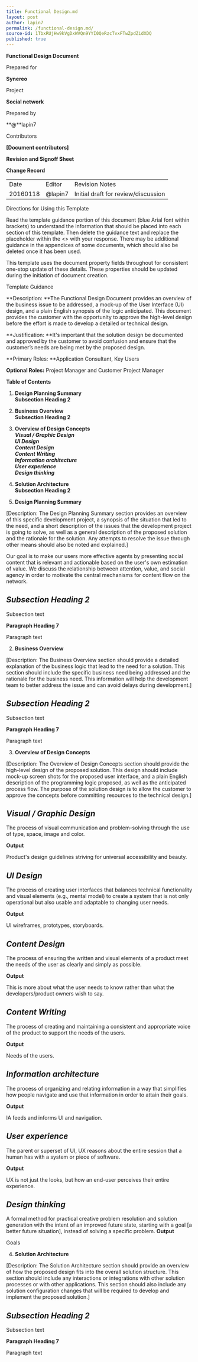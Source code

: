 ```yaml
---
title: Functional Design.md
layout: post
author: lapin7
permalink: /functional-design.md/
source-id: 1TbxRUjHw9kVgDxWVQn9YYI0QeRzcTvxFTwZpdZidXDQ
published: true
---
```

**Functional Design Document**

Prepared for

**Synereo**

Project

**Social network**

Prepared by

**@**lapin7

Contributors

**[Document contributors]**

**Revision and Signoff Sheet**

**Change Record**

<table>
  <tr>
    <td>Date</td>
    <td>Editor</td>
    <td>Revision Notes</td>
  </tr>
  <tr>
    <td>20160118</td>
    <td>@lapin7</td>
    <td>Initial draft for review/discussion</td>
  </tr>
</table>


Directions for Using this Template

Read the template guidance portion of this document (blue Arial font within brackets) to understand the information that should be placed into each section of this template. Then delete the guidance text and replace the placeholder within the <<Begin Test Here>> with your response. There may be additional guidance in the appendices of some documents, which should also be deleted once it has been used.

This template uses the document property fields throughout for consistent one-stop update of these details. These properties should be updated during the initiation of document creation. 

Template Guidance

**Description: **The Functional Design Document provides an overview of the business issue to be addressed, a mock-up of the User Interface (UI) design, and a plain English synopsis of the logic anticipated.  This document provides the customer with the opportunity to approve the high-level design before the effort is made to develop a detailed or technical design. 

**Justification: **It's important that the solution design be documented and approved by the customer to avoid confusion and ensure that the customer’s needs are being met by the proposed design. 

**Primary Roles: **Application Consultant, Key Users

**Optional Roles:** Project Manager and Customer Project Manager 

**Table of Contents**
1. **Design Planning Summary**<br>
**Subsection Heading 2**<br>
2. **Business Overview**<br>
**Subsection Heading 2**<br>
3. **Overview of Design Concepts**<br>
**_Visual / Graphic Design_**<br>
**_UI Design_**<br>
**_Content Design_**<br>
**_Content Writing_**<br>
**_Information architecture_**<br>
**_User experience_**<br>
**_Design thinking_**<br>
4. **Solution Architecture**<br>
**Subsection Heading 2**<br>



1. **Design Planning Summary**

[Description: The Design Planning Summary section provides an overview of this specific development project, a synopsis of the situation that led to the need, and a short description of the issues that the development project is going to solve, as well as a general description of the proposed solution and the rationale for the solution.  Any attempts to resolve the issue through other means should also be noted and explained.]

Our goal is to make our users more effective agents by presenting social content that is relevant and actionable based on the user's own estimation of value. We discuss the relationship between attention, value, and social agency in order to motivate the central mechanisms for content flow on the network. 

## **_Subsection Heading 2_**

Subsection text 

**Paragraph Heading 7**

Paragraph text

2. **Business Overview**

[Description: The Business Overview section should provide a detailed explanation of the business logic that lead to the need for a solution.  This section should include the specific business need being addressed and the rationale for the business need.  This information will help the development team to better address the issue and can avoid delays during development.]

## **_Subsection Heading 2_**

Subsection text 

**Paragraph Heading 7**

Paragraph text

3. **Overview of Design Concepts**

[Description: The Overview of Design Concepts section should provide the high-level design of the proposed solution.  This design should include mock-up screen shots for the proposed user interface, and a plain English description of the programming logic proposed, as well as the anticipated process flow.  The purpose of the solution design is to allow the customer to approve the concepts before committing resources to the technical design.]

## **_Visual / Graphic Design_**

The process of visual communication and problem-solving through the use of type, space, image and color. 

**Output**

Product's design guidelines striving for universal accessibility and beauty.

## **_UI Design_**

The process of creating user interfaces that balances technical functionality and visual elements (e.g., mental model) to create a system that is not only operational but also usable and adaptable to changing user needs.

**Output**

UI wireframes, prototypes, storyboards.

## **_Content Design_**

The process of ensuring the written and visual elements of a product meet the needs of the user as clearly and simply as possible. 

**Output**

This is more about what the user needs to know rather than what the developers/product owners wish to say. 

## **_Content Writing_**

The process of creating and maintaining a consistent and appropriate voice of the product to support the needs of the users.

**Output**

Needs of the users.

## **_Information architecture_**

The process of organizing and relating information in a way that simplifies how people navigate and use that information in order to attain their goals. 

**Output**

IA feeds and informs UI and navigation.

## **_User experience_**

The parent or superset of UI, UX reasons about the entire session that a human has with a system or piece of software.

**Output**

UX is not just the looks, but how an end-user perceives their entire experience.

## **_Design thinking_**

A formal method for practical creative problem resolution and solution generation with the intent of an improved future state, starting with a goal [a better future situation], instead of solving a specific problem. **Output**

Goals

4. **Solution Architecture**

[Description: The Solution Architecture section should provide an overview of how the proposed design fits into the overall solution structure.  This section should include any interactions or integrations with other solution processes or with other applications.  This section should also include any solution configuration changes that will be required to develop and implement the proposed solution.]

## **_Subsection Heading 2_**

Subsection text 

**Paragraph Heading 7**

Paragraph text

